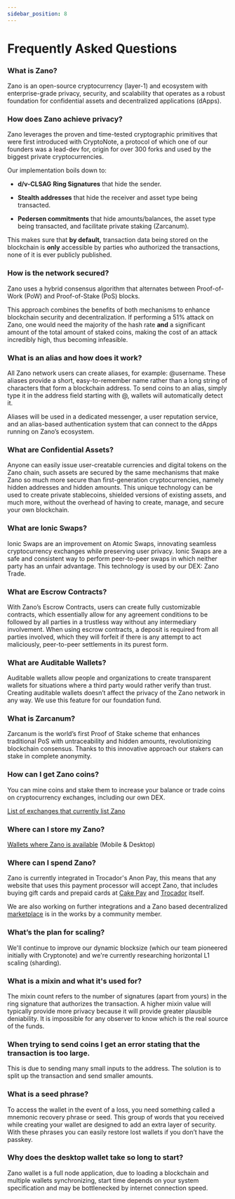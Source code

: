 ```yaml
---
sidebar_position: 8
---
```


# Frequently Asked Questions

### **What is Zano?[​](https://docs.zano.org/docs/learn/frequently-asked-questions/#what-is-zano)**

Zano is an open-source cryptocurrency (layer-1) and ecosystem with enterprise-grade privacy, security, and scalability that operates as a robust foundation for confidential assets and decentralized applications (dApps).

### **How does Zano achieve privacy?**

Zano leverages the proven and time-tested cryptographic primitives that were first introduced with CryptoNote, a protocol of which one of our founders was a lead-dev for, origin for over 300 forks and used by the biggest private cryptocurrencies.

Our implementation boils down to:

- &#x20;**d/v-CLSAG** **Ring Signatures** that hide the sender.

- **Stealth addresses** that hide the receiver and asset type being transacted.

- **Pedersen commitments** that hide amounts/balances, the asset type being transacted, and facilitate private staking (Zarcanum).

This makes sure that **by default,** transaction data being stored on the blockchain is **only** accessible by parties who authorized the transactions, none of it is ever publicly published.

### **How is the network secured?[​](https://docs.zano.org/docs/learn/frequently-asked-questions/#what-consensus-mechanism-is-used)**

Zano uses a hybrid consensus algorithm that alternates between Proof-of-Work (PoW) and Proof-of-Stake (PoS) blocks.

This approach combines the benefits of both mechanisms to enhance blockchain security and decentralization. If performing a 51% attack on Zano, one would need the majority of the hash rate **and** a significant amount of the total amount of staked coins, making the cost of an attack incredibly high, thus becoming infeasible.

### **What is an alias and how does it work?[​](https://docs.zano.org/docs/learn/frequently-asked-questions/#what-is-alias-and-how-does-it-work)**

All Zano network users can create aliases, for example: @username. These aliases provide a short, easy-to-remember name rather than a long string of characters that form a blockchain address. To send coins to an alias, simply type it in the address field starting with @, wallets will automatically detect it.

Aliases will be used in a dedicated messenger, a user reputation service, and an alias-based authentication system that can connect to the dApps running on Zano’s ecosystem.

### **What are Confidential Assets?[​](https://docs.zano.org/docs/learn/frequently-asked-questions/#what-is-alias-and-how-does-it-work)**

Anyone can easily issue user-creatable currencies and digital tokens on the Zano chain, such assets are secured by the same mechanisms that make Zano so much more secure than first-generation cryptocurrencies, namely hidden addresses and hidden amounts. This unique technology can be used to create private stablecoins, shielded versions of existing assets, and much more, without the overhead of having to create, manage, and secure your own blockchain.

### **What are Ionic Swaps?**

Ionic Swaps are an improvement on Atomic Swaps, innovating seamless cryptocurrency exchanges while preserving user privacy. Ionic Swaps are a safe and consistent way to perform peer-to-peer swaps in which neither party has an unfair advantage. This technology is used by our DEX: Zano Trade.

### **What are Escrow Contracts?[​](https://docs.zano.org/docs/learn/frequently-asked-questions/#what-is-escrow-contracts)**

With Zano’s Escrow Contracts, users can create fully customizable contracts, which essentially allow for any agreement conditions to be followed by all parties in a trustless way without any intermediary involvement. When using escrow contracts, a deposit is required from all parties involved, which they will forfeit if there is any attempt to act maliciously, peer-to-peer settlements in its purest form.

### **What are Auditable Wallets?**

Auditable wallets allow people and organizations to create transparent wallets for situations where a third party would rather verify than trust. Creating auditable wallets doesn’t affect the privacy of the Zano network in any way. We use this feature for our foundation fund.

### **What is Zarcanum?**

Zarcanum is the world’s first Proof of Stake scheme that enhances traditional PoS with untraceability and hidden amounts, revolutionizing blockchain consensus. Thanks to this innovative approach our stakers can stake in complete anonymity.

### **How can I get Zano coins?[​](https://docs.zano.org/docs/learn/frequently-asked-questions/#how-can-i-get-zano-coins)**

You can mine coins and stake them to increase your balance or trade coins on cryptocurrency exchanges, including our own DEX.

[List of exchanges that currently list Zano](https://zano.org/community/exchanges)

### **Where can I store my Zano?**

[Wallets where Zano is available](https://zano.org/downloads) (Mobile & Desktop)

### **Where can I spend Zano?**

Zano is currently integrated in Trocador's Anon Pay, this means that any website that uses this payment processor will accept Zano, that includes buying gift cards and prepaid cards at [Cake Pay](https://buy.cakepay.com) and [Trocador](https://trocador.app/es/prepaidcards/) itself.

We are also working on further integrations and a Zano based decentralized [marketplace](https://zanobazaar.com) is in the works by a community member.

### **What’s the plan for scaling?**

We'll continue to improve our dynamic blocksize (which our team pioneered initially with Cryptonote) and we're currently researching horizontal L1 scaling (sharding).

### **What is a mixin and what it's used for?[​](https://docs.zano.org/docs/learn/frequently-asked-questions/#what-is-mixin-and-what-its-used-for)**

The mixin count refers to the number of signatures (apart from yours) in the ring signature that authorizes the transaction. A higher mixin value will typically provide more privacy because it will provide greater plausible deniability. It is impossible for any observer to know which is the real source of the funds.

### **When trying to send coins I get an error stating that the transaction is too large.[​](https://docs.zano.org/docs/learn/frequently-asked-questions/#when-trying-to-send-coins-i-get-an-error-stating-that-transaction-is-too-large)**

This is due to sending many small inputs to the address. The solution is to split up the transaction and send smaller amounts.

### **What is a seed phrase?[​](https://docs.zano.org/docs/learn/frequently-asked-questions/#what-is-a-seed-phrase)**

To access the wallet in the event of a loss, you need something called a mnemonic recovery phrase or seed. This group of words that you received while creating your wallet are designed to add an extra layer of security. With these phrases you can easily restore lost wallets if you don’t have the passkey.

### **Why does the desktop wallet take so long to start?[​](https://docs.zano.org/docs/learn/frequently-asked-questions/#why-application-starting-time-takes-so-long)**

Zano wallet is a full node application, due to loading a blockchain and multiple wallets synchronizing, start time depends on your system specification and may be bottlenecked by internet connection speed.
